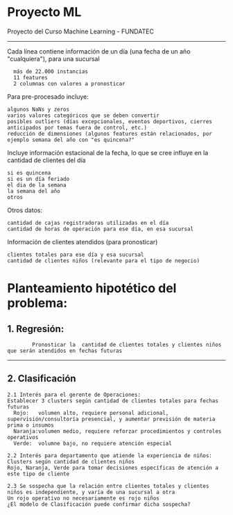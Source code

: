 # Proyecto ML
Proyecto del Curso Machine Learning - FUNDATEC

**********************************************************************************

Cada línea contiene información de un día (una fecha de un año "cualquiera"), para una sucursal      

      más de 22.000 instancias
      11 features  
      2 columnas con valores a pronosticar

Para pre-procesado incluye:

    algunos NaNs y zeros
    varios valores categóricos que se deben convertir
    posibles outliers (días excepcionales, eventos deportivos, cierres anticipados por temas fuera de control, etc.)
    reducción de dimensiones (algunos features están relacionados, por ejemplo semana del año con "es quincena?"
 
Incluye información estacional de la fecha, lo que se cree influye en la cantidad de clientes del día

    si es quincena
    si es un día feriado
    el dia de la semana
    la semana del año
    otros
 
Otros datos:
  
    cantidad de cajas registradoras utilizadas en el día
    cantidad de horas de operación para ese día, en esa sucursal
  
Información de clientes atendidos (para pronosticar)
  
    clientes totales para ese día y esa sucursal
    cantidad de clientes niños (relevante para el tipo de negocio)
  
# Planteamiento hipotético del problema:

  ## 1. Regresión:
  
            Pronosticar la  cantidad de clientes totales y clientes niños que serán atendidos en fechas futuras
  
  **********************************************************************************
  
  ## 2. Clasificación
  
    2.1 Interés para el gerente de Operaciones:
    Establecer 3 clusters según cantidad de clientes totales para fechas futuras
      Rojo:   volumen alto, requiere personal adicional, supervisión/consultoría presencial, y aumentar previsión de materia prima o insumos
      Naranja:volumen medio, requiere reforzar procedimientos y controles operativos
      Verde:  volumne bajo, no requiere atención especial
      
    2.2 Interés para departamento que atiende la experiencia de niños:
    Clusters según cantidad de clientes niños
    Rojo, Naranja, Verde para tomar decisiones específicas de atención a este tipo de cliente
      
    2.3 Se sospecha que la relación entre clientes totales y clientes niños es independiente, y varía de una sucursal a otra
    Un rojo operativo no necesariamente es rojo niños
    ¿El modelo de Clasificación puede confirmar dicha sospecha?
